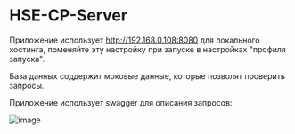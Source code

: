 # HSE-CP-Server

Приложение использует http://192.168.0.108:8080 для локального хостинга, поменяйте эту настройку при запуске в настройках "профиля запуска".

База данных соддержит моковые данные, которые позволят проверить запросы.

Приложение использует swagger для описания запросов: 

![image](https://user-images.githubusercontent.com/77894393/226447997-a5563fee-7141-4b31-a0e6-b1ee2f979b81.png)
